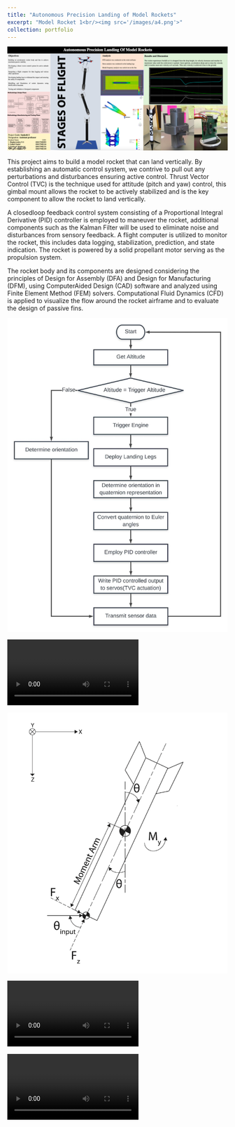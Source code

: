 ```yaml
---
title: "Autonomous Precision Landing of Model Rockets"
excerpt: "Model Rocket 1<br/><img src='/images/a4.png'>"
collection: portfolio
---
```


![Overview](/images/t8.png "Overview")

This project aims to build a model rocket that can land vertically. By establishing an automatic control system, we contrive to pull out any perturbations and disturbances ensuring active control. Thrust Vector Control (TVC) is the technique used for attitude (pitch and yaw) control, this gimbal mount allows the rocket to be actively stabilized and is the key component to allow the rocket to land vertically.

A closed­loop feedback control system consisting of a Proportional Integral Derivative (PID) controller is employed to maneuver the rocket, additional components such as the Kalman Filter will be used to eliminate noise and disturbances from sensory feedback. A flight computer is utilized to monitor the rocket, this includes data logging, stabilization, prediction, and state indication. The rocket is powered by a solid propellant motor serving as the propulsion system.

The rocket body and its components are designed considering the principles of Design for Assembly (DFA) and Design for Manufacturing (DFM), using Computer­Aided Design (CAD) software and analyzed using Finite Element Method (FEM) solvers. Computational Fluid Dynamics (CFD) is applied to visualize the flow around the rocket airframe and to evaluate the design of passive fins.

![Flow Chart](/images/flowchart3.jpeg "Flow Chart")

![Thrust Test](/images/Thrust_Test_1.mp4 "Thrust Test")

![Free Body Diagram](/images/rocket_FBD3.png "Free Body Diagram")

![Methodology: Design Phase](/images/Methodolgy_Design_Phase_1.mp4 "Methodology: Design Phase")

![Methodology: Testing Phase](/images/Methodolgy_Testing_Phase_1.mp4 "Methodology: Testing Phase")